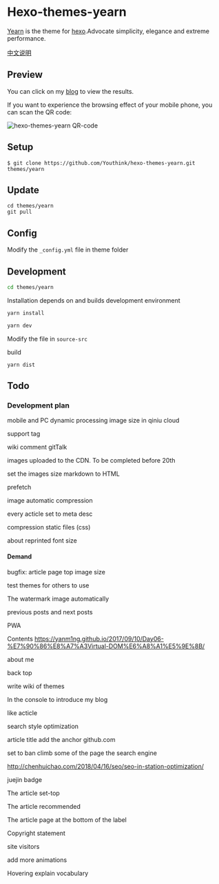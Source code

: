 # Hexo-themes-yearn

[Yearn](https://github.com/Youthink/hexo-themes-yearn) is the theme for [hexo](https://hexo.io/).Advocate simplicity, elegance and extreme performance.

[中文说明](./README_ZH.md)

## Preview

You can click on my [blog](https://hufangyun.com) to view the results.

If you want to experience the browsing effect of your mobile phone, you can scan the QR code:

![hexo-themes-yearn QR-code](https://ws4.sinaimg.cn/large/006tNbRwly1fueu6nku1fj307s07sdfl.jpg)

## Setup

```
$ git clone https://github.com/Youthink/hexo-themes-yearn.git themes/yearn
```

## Update

```
cd themes/yearn
git pull
```

## Config

Modify the `_config.yml` file in theme folder

## Development

```bash
cd themes/yearn
```

Installation depends on and builds development environment
```bash
yarn install

yarn dev
```

Modify the file in `source-src`

build

```
yarn dist
```

## Todo

### Development plan

mobile and PC dynamic processing image size in qiniu cloud

support tag

wiki comment gitTalk

images uploaded to the CDN. To be completed before 20th

set the images size markdown to HTML

prefetch

image automatic compression

every acticle set to meta desc

compression static files (css)

about reprinted font size

#### Demand

bugfix: article page top image size

test themes for others to use

The watermark image automatically

previous posts and next posts

PWA

Contents https://yanm1ng.github.io/2017/09/10/Day06-%E7%90%86%E8%A7%A3Virtual-DOM%E6%A8%A1%E5%9E%8B/

about me

back top

write wiki of themes

In the console to introduce my blog

like acticle

search style optimization

article title add the anchor   github.com

set to ban climb some of the page the search engine

http://chenhuichao.com/2018/04/16/seo/seo-in-station-optimization/

juejin badge

The article set-top

The article recommended

The article page at the bottom of the label

Copyright statement

site visitors

add more animations

Hovering explain vocabulary
